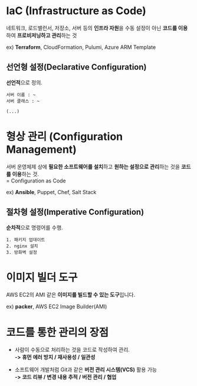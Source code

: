 # IaC (Infrastructure as Code)

네트워크, 로드밸런서, 저장소, 서버 등의 **인프라 자원**을 수동 설정이 아닌 **코드를 이용**하여 **프로비저닝하고 관리**하는 것

ex) **Terraform**, CloudFormation, Pulumi, Azure ARM Template

## 선언형 설정(Declarative Configuration)

**선언적**으로 정의.

```
서버 이름 : ~
서버 클래스 : ~

(...)
```

# 형상 관리 (Configuration Management)

서버 운영체제 상에 **필요한 소프트웨어를 설치**하고 **원하는 설정으로 관리**하는 것을 **코드를 이용**하는 것.   
= Configuration as Code   

ex) **Ansible**, Puppet, Chef, Salt Stack

## 절차형 설정(Imperative Configuration)

**순차적**으로 명령어를 수행.

```
1. 패키지 업데이트
2. nginx 설치
3. 방화벽 설정
```

# 이미지 빌더 도구

AWS EC2의 AMI 같은 **이미지를 빌드할 수 있는 도구**입니다.

ex) **packer**, AWS EC2 Image Builder(AMI)

# 코드를 통한 관리의 장점

- 사람이 수동으로 처리하는 것을 코드로 작성하여 관리.   
**-> 휴먼 에러 방지 / 재사용성 / 일관성**

- 소프트웨어 개발처럼 Git과 같은 **버전 관리 시스템(VCS)** 활용 가능   
**-> 코드 리뷰 / 변경 내용 추적 / 버전 관리 / 협업**



